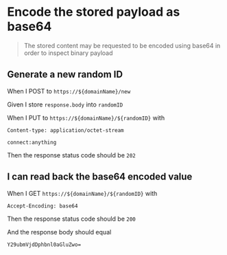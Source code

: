 # Encode the stored payload as base64

> The stored content may be requested to be encoded using base64 in order to
> inspect binary payload

## Generate a new random ID

When I POST to `https://${domainName}/new`

Given I store `response.body` into `randomID`

When I PUT to `https://${domainName}/${randomID}` with

```
Content-type: application/octet-stream

connect:anything
```

Then the response status code should be `202`

## I can read back the base64 encoded value

When I GET `https://${domainName}/${randomID}` with

```
Accept-Encoding: base64
```

Then the response status code should be `200`

And the response body should equal

```
Y29ubmVjdDphbnl0aGluZwo=
```
